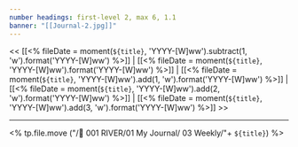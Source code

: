 ```yaml
---
number headings: first-level 2, max 6, 1.1
banner: "[[Journal-2.jpg]]"
---
```

<< [[<% fileDate = moment(`${title}`, 'YYYY-[W]ww').subtract(1, 'w').format('YYYY-[W]ww') %>]] | [[<% fileDate = moment(`${title}`, 'YYYY-[W]ww').format('YYYY-[W]ww') %>]] | [[<% fileDate = moment(`${title}`, 'YYYY-[W]ww').add(1, 'w').format('YYYY-[W]ww') %>]] | [[<% fileDate = moment(`${title}`, 'YYYY-[W]ww').add(2, 'w').format('YYYY-[W]ww') %>]] | [[<% fileDate = moment(`${title}`, 'YYYY-[W]ww').add(3, 'w').format('YYYY-[W]ww') %>]]  >>

---


<% tp.file.move ("/🌊 001 RIVER/01 My Journal/ 03 Weekly/"+ `${title}`) %>